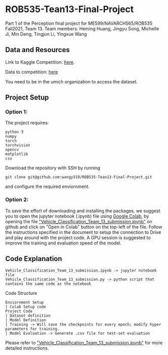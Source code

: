# ROB535-Tean13-Final-Project
Part 1 of the Perception final project for ME599/NAVARCH565/ROB535 Fall2021, Team 13. 
Team members: 
Heming Huang, Jingyu Song, Michelle Ji, Min Deng, Tingjun Li, Yingxue Wang



## Data and Resources

Link to Kaggle Competition: [here](https://www.kaggle.com/c/rob535-fall2021-task1/overview).

Data to competition: [here](https://drive.google.com/drive/u/1/folders/15LPTXADcZGv0ZE262yqdwFHDTnP_R_Bx)

You need to be in the umich organization to access the dataset.


## Project Setup

### Option 1: 
The project requires:
```
python 3
numpy
torch
torchvision
opencv
matplotlib
csv
```
Download the repository with SSH by running 
```
git clone git@github.com:wangy319/ROB535-Tean13-Final-Project.git
```
and configure the required enviornment. 

### Option 2: 

To save the effort of downloading and installing the packages, we suggest you to open the jupyter notebook (.ipynb) file using [Google Colab](https://colab.research.google.com/?utm_source=scs-index), by opening the file ["Vehicle_Classification_Team_13_submission.ipynb"](https://github.com/wangy319/ROB535-Tean13-Final-Project/blob/main/Vehicle_Classification_Team_13_submission.ipynb) on github and click on "Open in Colab" button on the top-left of the file. Follow the instructions specified in the document to setup the connection to Drive and play around with the project code. A GPU session is suggested to improve the training and evaluation speed of the model.


## Code Explanation

```
Vehicle_Classification_Team_13_submission.ipynb -> jupyter notebook file
Vehicle_Classification_Team_13_submission.py -> python script that contains the same code as the notebook
```

Code Structure
```
Enviornment Setup
| Colab Setup code
Project Code
| Dataset definition
| Model Definition
| Training -> Will save the checkpoints for every epoch; modify hyper parameters for training.
| Model Evaluation -> Generate .csv file for test-set evaluation

```
Please refer to ["Vehicle_Classification_Team_13_submission.ipynb"](https://github.com/wangy319/ROB535-Tean13-Final-Project/blob/main/Vehicle_Classification_Team_13_submission.ipynb) for more detailed instructions. 



